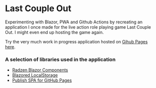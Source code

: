 # Last Couple Out
Experimenting with Blazor, PWA and Github Actions by recreating an application I once made for the live action role playing game Last Couple Out.
I might even end up hosting the game again.

Try the very much work in progress application hosted on [Gihub Pages here](https://jonasbarka.github.io/last-couple-out/).

### A selection of libraries used in the application
* [Radzen Blazor Components](https://github.com/radzenhq/radzen-blazor)
* [Blazored LocalStorage](https://github.com/Blazored/LocalStorage)
* [Publish SPA for GitHub Pages](https://github.com/jsakamoto/PublishSPAforGitHubPages.Build)
